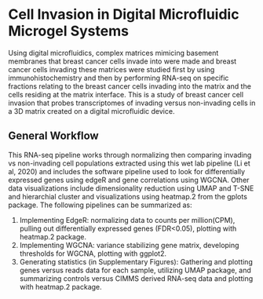 # Cell Invasion in Digital Microfluidic Microgel Systems
Using digital microfluidics, complex matrices mimicing basement membranes that breast cancer cells invade into were made and breast cancer cells invading these matrices were studied first by using immunohistochemistry and then by performing RNA-seq on specific fractions relating to the breast cancer cells invading into the matrix and the cells residing at the matrix interface.  This is a study of breast cancer cell invasion that probes transcriptomes of invading versus non-invading cells in a 3D matrix created on a digital microfluidic device.

## General Workflow
This RNA-seq pipeline works through normalizing then comparing invading vs non-invading cell populations extracted using this wet lab pipeline (Li et al, 2020) and includes the software pipeline used to look for differentially expressed genes using edgeR and gene correlations using WGCNA.  Other data visualizations include dimensionality reduction using UMAP and T-SNE and hierarchial cluster and visualizations using heatmap.2 from the gplots package.
The following pipelines can be summarized as:
1. Implementing EdgeR: normalizing data to counts per million(CPM), pulling out differentially expressed genes (FDR<0.05), plotting with heatmap.2 package.
2. Implementing WGCNA: variance stabilizing gene matrix, developing thresholds for WGCNA, plotting with ggplot2.
3. Generating statistics (in Supplementary Figures): Gathering and plotting genes versus reads data for each sample, utilizing UMAP package, and summarizing controls versus CIMMS derived RNA-seq data and plotting with heatmap.2 package.



